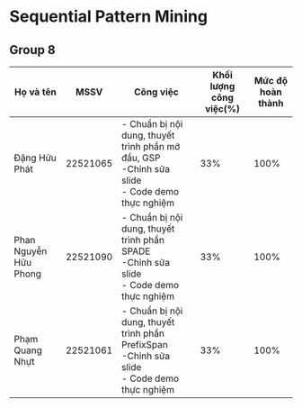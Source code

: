 # Sequential Pattern Mining
## Group 8
| Họ và tên       | MSSV       | Công việc       |Khối lượng công việc(%)| Mức độ hoàn thành
|----------------|----------------|----------------|----------------|----------------|
| Đặng Hữu Phát  | 22521065  | - Chuẩn bị nội dung, thuyết trình phần mở đầu, GSP <br>-Chỉnh sửa slide <br>- Code demo thực nghiệm| 33%|100%
| Phan Nguyễn Hữu Phong  |  22521090  | - Chuẩn bị nội dung, thuyết trình phần SPADE <br>-Chỉnh sửa slide  <br>- Code demo thực nghiệm|33%|100%
| Phạm Quang Nhựt  | 22521061  | - Chuẩn bị nội dung, thuyết trình phần PrefixSpan<br>-Chỉnh sửa slide  <br>- Code demo thực nghiệm|33%|100%
